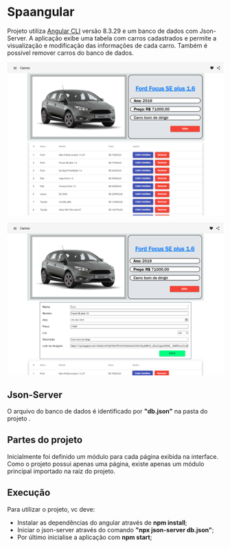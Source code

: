 # Spaangular

Projeto utiliza [Angular CLI](https://github.com/angular/angular-cli) versão 8.3.29 e um banco de dados com Json-Server. A aplicação exibe uma tabela com carros cadastrados e permite a visualização e modificação das informações de cada carro. Também é possível remover carros do banco de dados.

![DashBoard](https://github.com/Threads-creator/spaangular/blob/main/spaangular_dash1.png)

![EditarCarro](https://github.com/Threads-creator/spaangular/blob/main/spaangular_dash2.png)

## Json-Server

O arquivo do banco de dados é identificado por **"db.json"** na pasta do projeto .

## Partes do projeto

Inicialmente foi definido um módulo para cada página exibida na interface. Como o projeto possui apenas uma página, existe apenas um módulo principal importado na raiz do projeto. 

## Execução

Para utilizar o projeto, vc deve:
- Instalar as dependências do angular através de **npm install**;
- Iniciar o json-server através do comando **"npx json-server db.json"**;
- Por último inicialise a aplicação com **npm start**;
